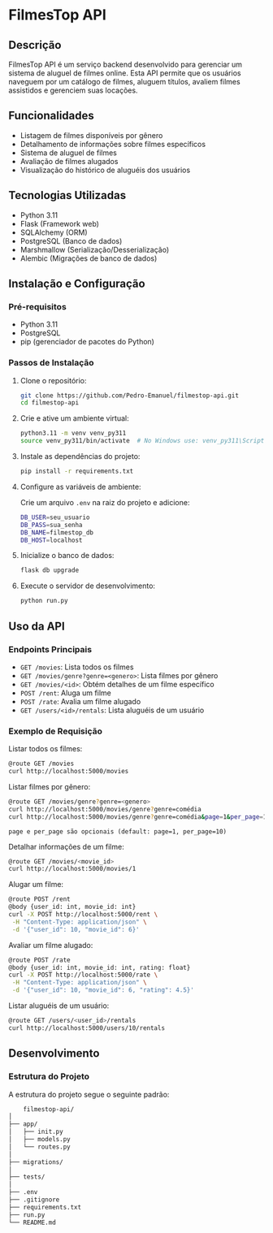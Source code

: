 # FilmesTop API

## Descrição

FilmesTop API é um serviço backend desenvolvido para gerenciar um sistema de aluguel de filmes online. Esta API permite que os usuários naveguem por um catálogo de filmes, aluguem títulos, avaliem filmes assistidos e gerenciem suas locações.

## Funcionalidades

- Listagem de filmes disponíveis por gênero
- Detalhamento de informações sobre filmes específicos
- Sistema de aluguel de filmes
- Avaliação de filmes alugados
- Visualização do histórico de aluguéis dos usuários

## Tecnologias Utilizadas

- Python 3.11
- Flask (Framework web)
- SQLAlchemy (ORM)
- PostgreSQL (Banco de dados)
- Marshmallow (Serialização/Desserialização)
- Alembic (Migrações de banco de dados)

## Instalação e Configuração

### Pré-requisitos

- Python 3.11
- PostgreSQL
- pip (gerenciador de pacotes do Python)

### Passos de Instalação

1. Clone o repositório:

    ```bash
    git clone https://github.com/Pedro-Emanuel/filmestop-api.git
    cd filmestop-api
    ```

2. Crie e ative um ambiente virtual:

    ```bash
    python3.11 -m venv venv_py311
    source venv_py311/bin/activate  # No Windows use: venv_py311\Scripts\activate
    ```

3. Instale as dependências do projeto:

    ```bash
    pip install -r requirements.txt
    ```

4. Configure as variáveis de ambiente:

    Crie um arquivo `.env` na raiz do projeto e adicione:

    ```bash
    DB_USER=seu_usuario
    DB_PASS=sua_senha
    DB_NAME=filmestop_db
    DB_HOST=localhost
    ```

5. Inicialize o banco de dados:

    ```bash
    flask db upgrade
    ```

6. Execute o servidor de desenvolvimento:

    ```bash
    python run.py
    ```

## Uso da API

### Endpoints Principais

- `GET /movies`: Lista todos os filmes
- `GET /movies/genre?genre=<genero>`: Lista filmes por gênero
- `GET /movies/<id>`: Obtém detalhes de um filme específico
- `POST /rent`: Aluga um filme
- `POST /rate`: Avalia um filme alugado
- `GET /users/<id>/rentals`: Lista aluguéis de um usuário

### Exemplo de Requisição

Listar todos os filmes:

```bash
@route GET /movies
curl http://localhost:5000/movies
```

Listar filmes por gênero:

```bash
@route GET /movies/genre?genre=<genero>
curl http://localhost:5000/movies/genre?genre=comédia
curl http://localhost:5000/movies/genre?genre=comédia&page=1&per_page=10
```

`
page e per_page são opcionais (default: page=1, per_page=10)
`

Detalhar informações de um filme:

```bash
@route GET /movies/<movie_id>
curl http://localhost:5000/movies/1
```

Alugar um filme:

```bash
@route POST /rent
@body {user_id: int, movie_id: int}
curl -X POST http://localhost:5000/rent \
 -H "Content-Type: application/json" \
 -d '{"user_id": 10, "movie_id": 6}'
```

Avaliar um filme alugado:

```bash
@route POST /rate
@body {user_id: int, movie_id: int, rating: float}
curl -X POST http://localhost:5000/rate \
 -H "Content-Type: application/json" \
 -d '{"user_id": 10, "movie_id": 6, "rating": 4.5}'
```

Listar aluguéis de um usuário:

```bash
@route GET /users/<user_id>/rentals
curl http://localhost:5000/users/10/rentals
```

## Desenvolvimento

### Estrutura do Projeto

A estrutura do projeto segue o seguinte padrão:

``` bash
    filmestop-api/
│
├── app/
│   ├── init.py
│   ├── models.py
│   └── routes.py
│
├── migrations/
│
├── tests/
│
├── .env
├── .gitignore
├── requirements.txt
├── run.py
└── README.md
```
